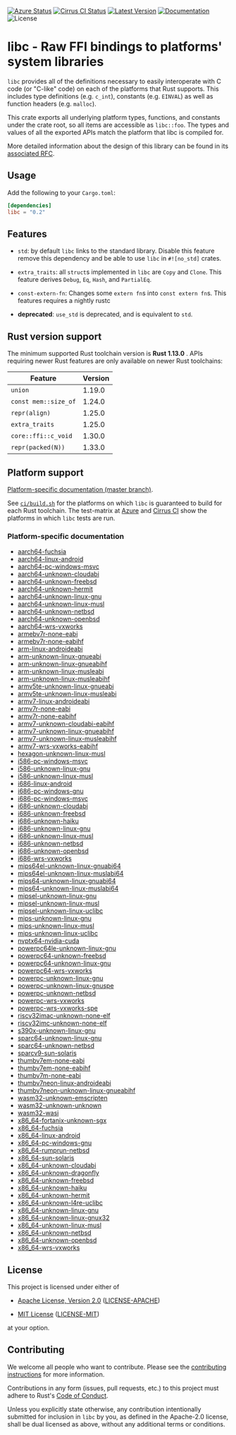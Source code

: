 [![Azure Status]][Azure] [![Cirrus CI Status]][Cirrus CI] [![Latest Version]][crates.io] [![Documentation]][docs.rs] ![License]

libc - Raw FFI bindings to platforms' system libraries
====

`libc` provides all of the definitions necessary to easily interoperate with C
code (or "C-like" code) on each of the platforms that Rust supports. This
includes type definitions (e.g. `c_int`), constants (e.g. `EINVAL`) as well as
function headers (e.g. `malloc`).

This crate exports all underlying platform types, functions, and constants under
the crate root, so all items are accessible as `libc::foo`. The types and values
of all the exported APIs match the platform that libc is compiled for.

More detailed information about the design of this library can be found in its
[associated RFC][rfc].

[rfc]: https://github.com/rust-lang/rfcs/blob/master/text/1291-promote-libc.md

## Usage

Add the following to your `Cargo.toml`:

```toml
[dependencies]
libc = "0.2"
```

## Features

* `std`: by default `libc` links to the standard library. Disable this
  feature remove this dependency and be able to use `libc` in `#![no_std]`
  crates.

* `extra_traits`: all `struct`s implemented in `libc` are `Copy` and `Clone`.
  This feature derives `Debug`, `Eq`, `Hash`, and `PartialEq`.

* `const-extern-fn`: Changes some `extern fn`s into `const extern fn`s.
   This features requires a nightly rustc

* **deprecated**: `use_std` is deprecated, and is equivalent to `std`.

## Rust version support

The minimum supported Rust toolchain version is **Rust 1.13.0** . APIs requiring
newer Rust features are only available on newer Rust toolchains:

| Feature              | Version |
|----------------------|---------|
| `union`              |  1.19.0 |
| `const mem::size_of` |  1.24.0 |
| `repr(align)`        |  1.25.0 |
| `extra_traits`       |  1.25.0 |
| `core::ffi::c_void`  |  1.30.0 |
| `repr(packed(N))`    |  1.33.0 |

## Platform support

[Platform-specific documentation (master branch)][docs.master].

See
[`ci/build.sh`](https://github.com/rust-lang/libc/blob/master/ci/build.sh)
for the platforms on which `libc` is guaranteed to build for each Rust
toolchain. The test-matrix at [Azure] and [Cirrus CI] show the
platforms in which `libc` tests are run.

### Platform-specific documentation
* [aarch64-fuchsia](aarch64-fuchsia/libc/index.html)
* [aarch64-linux-android](aarch64-linux-android/libc/index.html)
* [aarch64-pc-windows-msvc](aarch64-pc-windows-msvc/libc/index.html)
* [aarch64-unknown-cloudabi](aarch64-unknown-cloudabi/libc/index.html)
* [aarch64-unknown-freebsd](aarch64-unknown-freebsd/libc/index.html)
* [aarch64-unknown-hermit](aarch64-unknown-hermit/libc/index.html)
* [aarch64-unknown-linux-gnu](aarch64-unknown-linux-gnu/libc/index.html)
* [aarch64-unknown-linux-musl](aarch64-unknown-linux-musl/libc/index.html)
* [aarch64-unknown-netbsd](aarch64-unknown-netbsd/libc/index.html)
* [aarch64-unknown-openbsd](aarch64-unknown-openbsd/libc/index.html)
* [aarch64-wrs-vxworks](aarch64-wrs-vxworks/libc/index.html)
* [armebv7r-none-eabi](armebv7r-none-eabi/libc/index.html)
* [armebv7r-none-eabihf](armebv7r-none-eabihf/libc/index.html)
* [arm-linux-androideabi](arm-linux-androideabi/libc/index.html)
* [arm-unknown-linux-gnueabi](arm-unknown-linux-gnueabi/libc/index.html)
* [arm-unknown-linux-gnueabihf](arm-unknown-linux-gnueabihf/libc/index.html)
* [arm-unknown-linux-musleabi](arm-unknown-linux-musleabi/libc/index.html)
* [arm-unknown-linux-musleabihf](arm-unknown-linux-musleabihf/libc/index.html)
* [armv5te-unknown-linux-gnueabi](armv5te-unknown-linux-gnueabi/libc/index.html)
* [armv5te-unknown-linux-musleabi](armv5te-unknown-linux-musleabi/libc/index.html)
* [armv7-linux-androideabi](armv7-linux-androideabi/libc/index.html)
* [armv7r-none-eabi](armv7r-none-eabi/libc/index.html)
* [armv7r-none-eabihf](armv7r-none-eabihf/libc/index.html)
* [armv7-unknown-cloudabi-eabihf](armv7-unknown-cloudabi-eabihf/libc/index.html)
* [armv7-unknown-linux-gnueabihf](armv7-unknown-linux-gnueabihf/libc/index.html)
* [armv7-unknown-linux-musleabihf](armv7-unknown-linux-musleabihf/libc/index.html)
* [armv7-wrs-vxworks-eabihf](armv7-wrs-vxworks-eabihf/libc/index.html)
* [hexagon-unknown-linux-musl](hexagon-unknown-linux-musl/libc/index.html)
* [i586-pc-windows-msvc](i586-pc-windows-msvc/libc/index.html)
* [i586-unknown-linux-gnu](i586-unknown-linux-gnu/libc/index.html)
* [i586-unknown-linux-musl](i586-unknown-linux-musl/libc/index.html)
* [i686-linux-android](i686-linux-android/libc/index.html)
* [i686-pc-windows-gnu](i686-pc-windows-gnu/libc/index.html)
* [i686-pc-windows-msvc](i686-pc-windows-msvc/libc/index.html)
* [i686-unknown-cloudabi](i686-unknown-cloudabi/libc/index.html)
* [i686-unknown-freebsd](i686-unknown-freebsd/libc/index.html)
* [i686-unknown-haiku](i686-unknown-haiku/libc/index.html)
* [i686-unknown-linux-gnu](i686-unknown-linux-gnu/libc/index.html)
* [i686-unknown-linux-musl](i686-unknown-linux-musl/libc/index.html)
* [i686-unknown-netbsd](i686-unknown-netbsd/libc/index.html)
* [i686-unknown-openbsd](i686-unknown-openbsd/libc/index.html)
* [i686-wrs-vxworks](i686-wrs-vxworks/libc/index.html)
* [mips64el-unknown-linux-gnuabi64](mips64el-unknown-linux-gnuabi64/libc/index.html)
* [mips64el-unknown-linux-muslabi64](mips64el-unknown-linux-muslabi64/libc/index.html)
* [mips64-unknown-linux-gnuabi64](mips64-unknown-linux-gnuabi64/libc/index.html)
* [mips64-unknown-linux-muslabi64](mips64-unknown-linux-muslabi64/libc/index.html)
* [mipsel-unknown-linux-gnu](mipsel-unknown-linux-gnu/libc/index.html)
* [mipsel-unknown-linux-musl](mipsel-unknown-linux-musl/libc/index.html)
* [mipsel-unknown-linux-uclibc](mipsel-unknown-linux-uclibc/libc/index.html)
* [mips-unknown-linux-gnu](mips-unknown-linux-gnu/libc/index.html)
* [mips-unknown-linux-musl](mips-unknown-linux-musl/libc/index.html)
* [mips-unknown-linux-uclibc](mips-unknown-linux-uclibc/libc/index.html)
* [nvptx64-nvidia-cuda](nvptx64-nvidia-cuda/libc/index.html)
* [powerpc64le-unknown-linux-gnu](powerpc64le-unknown-linux-gnu/libc/index.html)
* [powerpc64-unknown-freebsd](powerpc64-unknown-freebsd/libc/index.html)
* [powerpc64-unknown-linux-gnu](powerpc64-unknown-linux-gnu/libc/index.html)
* [powerpc64-wrs-vxworks](powerpc64-wrs-vxworks/libc/index.html)
* [powerpc-unknown-linux-gnu](powerpc-unknown-linux-gnu/libc/index.html)
* [powerpc-unknown-linux-gnuspe](powerpc-unknown-linux-gnuspe/libc/index.html)
* [powerpc-unknown-netbsd](powerpc-unknown-netbsd/libc/index.html)
* [powerpc-wrs-vxworks](powerpc-wrs-vxworks/libc/index.html)
* [powerpc-wrs-vxworks-spe](powerpc-wrs-vxworks-spe/libc/index.html)
* [riscv32imac-unknown-none-elf](riscv32imac-unknown-none-elf/libc/index.html)
* [riscv32imc-unknown-none-elf](riscv32imc-unknown-none-elf/libc/index.html)
* [s390x-unknown-linux-gnu](s390x-unknown-linux-gnu/libc/index.html)
* [sparc64-unknown-linux-gnu](sparc64-unknown-linux-gnu/libc/index.html)
* [sparc64-unknown-netbsd](sparc64-unknown-netbsd/libc/index.html)
* [sparcv9-sun-solaris](sparcv9-sun-solaris/libc/index.html)
* [thumbv7em-none-eabi](thumbv7em-none-eabi/libc/index.html)
* [thumbv7em-none-eabihf](thumbv7em-none-eabihf/libc/index.html)
* [thumbv7m-none-eabi](thumbv7m-none-eabi/libc/index.html)
* [thumbv7neon-linux-androideabi](thumbv7neon-linux-androideabi/libc/index.html)
* [thumbv7neon-unknown-linux-gnueabihf](thumbv7neon-unknown-linux-gnueabihf/libc/index.html)
* [wasm32-unknown-emscripten](wasm32-unknown-emscripten/libc/index.html)
* [wasm32-unknown-unknown](wasm32-unknown-unknown/libc/index.html)
* [wasm32-wasi](wasm32-wasi/libc/index.html)
* [x86_64-fortanix-unknown-sgx](x86_64-fortanix-unknown-sgx/libc/index.html)
* [x86_64-fuchsia](x86_64-fuchsia/libc/index.html)
* [x86_64-linux-android](x86_64-linux-android/libc/index.html)
* [x86_64-pc-windows-gnu](x86_64-pc-windows-gnu/libc/index.html)
* [x86_64-rumprun-netbsd](x86_64-rumprun-netbsd/libc/index.html)
* [x86_64-sun-solaris](x86_64-sun-solaris/libc/index.html)
* [x86_64-unknown-cloudabi](x86_64-unknown-cloudabi/libc/index.html)
* [x86_64-unknown-dragonfly](x86_64-unknown-dragonfly/libc/index.html)
* [x86_64-unknown-freebsd](x86_64-unknown-freebsd/libc/index.html)
* [x86_64-unknown-haiku](x86_64-unknown-haiku/libc/index.html)
* [x86_64-unknown-hermit](x86_64-unknown-hermit/libc/index.html)
* [x86_64-unknown-l4re-uclibc](x86_64-unknown-l4re-uclibc/libc/index.html)
* [x86_64-unknown-linux-gnu](x86_64-unknown-linux-gnu/libc/index.html)
* [x86_64-unknown-linux-gnux32](x86_64-unknown-linux-gnux32/libc/index.html)
* [x86_64-unknown-linux-musl](x86_64-unknown-linux-musl/libc/index.html)
* [x86_64-unknown-netbsd](x86_64-unknown-netbsd/libc/index.html)
* [x86_64-unknown-openbsd](x86_64-unknown-openbsd/libc/index.html)
* [x86_64-wrs-vxworks](x86_64-wrs-vxworks/libc/index.html)

## License

This project is licensed under either of

* [Apache License, Version 2.0](https://www.apache.org/licenses/LICENSE-2.0)
  ([LICENSE-APACHE](LICENSE-APACHE))

* [MIT License](https://opensource.org/licenses/MIT)
  ([LICENSE-MIT](LICENSE-MIT))

at your option.

## Contributing

We welcome all people who want to contribute. Please see the [contributing
instructions] for more information.

[contributing instructions]: CONTRIBUTING.md

Contributions in any form (issues, pull requests, etc.) to this project
must adhere to Rust's [Code of Conduct].

[Code of Conduct]: https://www.rust-lang.org/policies/code-of-conduct

Unless you explicitly state otherwise, any contribution intentionally submitted
for inclusion in `libc` by you, as defined in the Apache-2.0 license, shall be
dual licensed as above, without any additional terms or conditions.

[Azure Status]: https://dev.azure.com/rust-lang2/libc/_apis/build/status/rust-lang.libc?branchName=master
[Azure]: https://dev.azure.com/rust-lang2/libc/_build/latest?definitionId=1&branchName=master
[Cirrus CI]: https://cirrus-ci.com/github/rust-lang/libc
[Cirrus CI Status]: https://api.cirrus-ci.com/github/rust-lang/libc.svg
[crates.io]: https://crates.io/crates/libc
[Latest Version]: https://img.shields.io/crates/v/libc.svg
[Documentation]: https://docs.rs/libc/badge.svg
[docs.rs]: https://docs.rs/libc
[License]: https://img.shields.io/crates/l/libc.svg
[docs.master]: https://rust-lang.github.io/libc/#platform-specific-documentation
